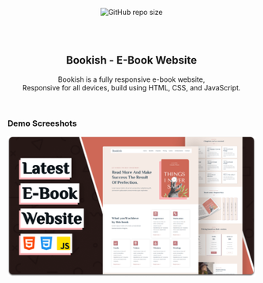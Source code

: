 <div align="center">
  
  ![GitHub repo size](https://img.shields.io/github/repo-size/codewithsadee/bookish)
  
  <br />
  <br />

  <h2 align="center">Bookish - E-Book Website</h2>

  Bookish is a fully responsive e-book website, <br />Responsive for all devices, build using HTML, CSS, and JavaScript.


</div>

<br />

### Demo Screeshots

![Bookish Desktop Demo](./readme-images/desktop.png "Desktop Demo")

